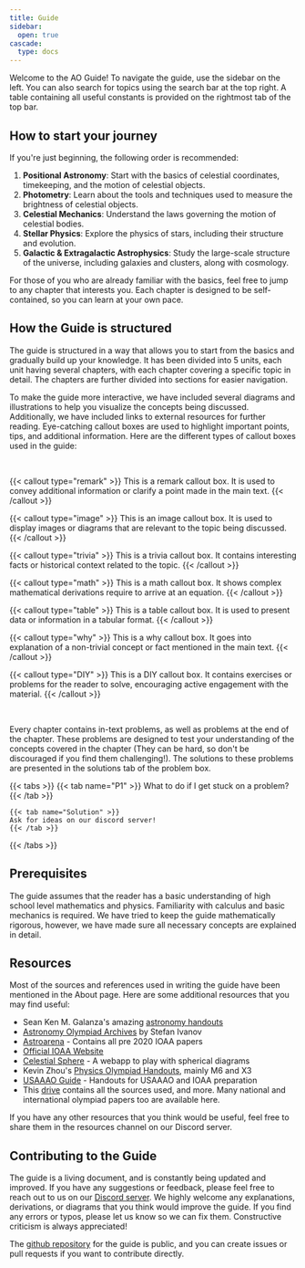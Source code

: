```yaml
---
title: Guide
sidebar:
  open: true
cascade:
  type: docs
---
```


Welcome to the AO Guide! To navigate the guide, use the sidebar on the left. You can also search for topics using the search bar at the top right. A table containing all useful constants is provided on the rightmost tab of the top bar.

## How to start your journey

If you're just beginning, the following order is recommended:

1. **Positional Astronomy**: Start with the basics of celestial coordinates, timekeeping, and the motion of celestial objects.
2. **Photometry**: Learn about the tools and techniques used to measure the brightness of celestial objects.
3. **Celestial Mechanics**: Understand the laws governing the motion of celestial bodies.
4. **Stellar Physics**: Explore the physics of stars, including their structure and evolution.
5. **Galactic & Extragalactic Astrophysics**: Study the large-scale structure of the universe, including galaxies and clusters, along with cosmology.

For those of you who are already familiar with the basics, feel free to jump to any chapter that interests you. Each chapter is designed to be self-contained, so you can learn at your own pace.

## How the Guide is structured

The guide is structured in a way that allows you to start from the basics and gradually build up your knowledge. It has been divided into 5 units, each unit having several chapters, with each chapter covering a specific topic in detail. The chapters are further divided into sections for easier navigation.

To make the guide more interactive, we have included several diagrams and illustrations to help you visualize the concepts being discussed. Additionally, we have included links to external resources for further reading. Eye-catching callout boxes are used to highlight important points, tips, and additional information. Here are the different types of callout boxes used in the guide:

<br/>

{{< callout type="remark" >}}
This is a remark callout box. It is used to convey additional information or clarify a point made in the main text.
{{< /callout >}}

{{< callout type="image" >}}
This is an image callout box. It is used to display images or diagrams that are relevant to the topic being discussed.
{{< /callout >}}

{{< callout type="trivia" >}}
This is a trivia callout box. It contains interesting facts or historical context related to the topic.
{{< /callout >}}

{{< callout type="math" >}}
This is a math callout box. It shows complex mathematical derivations require to arrive at an equation.
{{< /callout >}}

{{< callout type="table" >}}
This is a table callout box. It is used to present data or information in a tabular format.
{{< /callout >}}

{{< callout type="why" >}}
This is a why callout box. It goes into explanation of a non-trivial concept or fact mentioned in the main text.
{{< /callout >}}

{{< callout type="DIY" >}}
This is a DIY callout box. It contains exercises or problems for the reader to solve, encouraging active engagement with the material.
{{< /callout >}}

<br/>

Every chapter contains in-text problems, as well as problems at the end of the chapter. These problems are designed to test your understanding of the concepts covered in the chapter (They can be hard, so don't be discouraged if you find them challenging!). The solutions to these problems are presented in the solutions tab of the problem box.

{{< tabs >}}
    {{< tab name="P1" >}}
    What to do if I get stuck on a problem?
    {{< /tab >}}

    {{< tab name="Solution" >}}
    Ask for ideas on our discord server!
    {{< /tab >}}
{{< /tabs >}}

## Prerequisites

The guide assumes that the reader has a basic understanding of high school level mathematics and physics. Familiarity with calculus and basic mechanics is required. We have tried to keep the guide mathematically rigorous, however, we have made sure all necessary concepts are explained in detail.

## Resources

Most of the sources and references used in writing the guide have been mentioned in the About page. Here are some additional resources that you may find useful:

- Sean Ken M. Galanza's amazing [astronomy handouts](https://drive.google.com/drive/folders/1i7HR025iR4HO7PHhx7RmDCRa5aRi14hX?usp=sharing)
- [Astronomy Olympiad Archives](https://mega.nz/folder/3ZBWDbTL#U8-utZdSD-6URDjXS1t9Ag) by Stefan Ivanov
- [Astroarena](https://astroarena.github.io/astroarena/index.html) - Contains all pre 2020 IOAA papers
- [Official IOAA Website](https://ioaastrophysics.org)
- [Celestial Sphere](https://bunchofcellulose.github.io/celestialsphere/) - A webapp to play with spherical diagrams
- Kevin Zhou's [Physics Olympiad Handouts](https://knzhou.github.io), mainly M6 and X3
- [USAAAO Guide](https://www.usaaao.guide/handouts) - Handouts for USAAAO and IOAA preparation
- This [drive](https://drive.google.com/drive/folders/1gZDmKb3n2vXHpVZMwFaUJ1ukUccCfYKD?usp=sharing) contains all the sources used, and more. Many national and international olympiad papers too are available here.

If you have any other resources that you think would be useful, feel free to share them in the resources channel on our Discord server.

## Contributing to the Guide

The guide is a living document, and is constantly being updated and improved. If you have any suggestions or feedback, please feel free to reach out to us on our [Discord server](https://discord.gg/bV8bxvTmzU). We highly welcome any explanations, derivations, or diagrams that you think would improve the guide. If you find any errors or typos, please let us know so we can fix them. Constructive criticism is always appreciated!

The [github repository](https://github.com/bunchofcellulose/aoguide) for the guide is public, and you can create issues or pull requests if you want to contribute directly.
